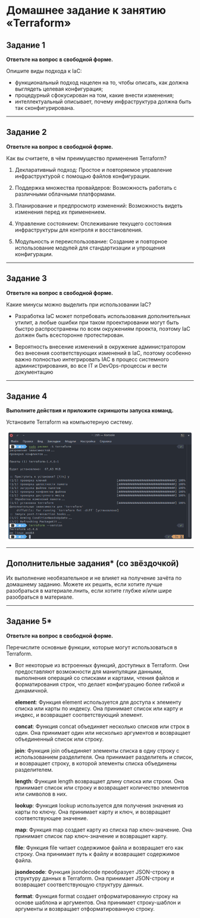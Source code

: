 # Домашнее задание к занятию «Terraform»

## Задание 1

**Ответьте на вопрос в свободной форме.**

Опишите виды подхода к IaC:

* функциональный подход нацелен на то, чтобы описать, как должна выглядеть целевая конфигурация;
* процедурный сфокусирован на том, какие внести изменения;
* интеллектуальный описывает, почему инфраструктура должна быть так сконфигурирована.

---

## Задание 2

**Ответьте на вопрос в свободной форме.**

Как вы считаете, в чём преимущество применения Terraform?

1. Декларативный подход: Простое и повторяемое управление инфраструктурой с помощью файлов конфигурации.

2. Поддержка множества провайдеров: Возможность работать с различными облачными платформами.

3. Планирование и предпросмотр изменений: Возможность видеть изменения перед их применением.

4. Управление состоянием: Отслеживание текущего состояния инфраструктуры для контроля и восстановления.

5. Модульность и переиспользование: Создание и повторное использование модулей для стандартизации и упрощения конфигурации.

---

## Задание 3

**Ответьте на вопрос в свободной форме.**

Какие минусы можно выделить при использовании IaC?

* Разработка IaC может потребовать использования
дополнительных утилит, а любые ошибки при таком
проектировании могут быть быстро распространены по всем
окружениям проекта, поэтому IaC должен быть всесторонне
протестирован.

* Вероятность внесение изменений в окружение администратором
без внесения соответствующих изменений в IaC, поэтому
особенно важно полностью интегрировать IAC в процесс
системного администрирования, во все IT и DevOps-процессы
и вести документацию

---

## Задание 4

**Выполните действия и приложите скриншоты запуска команд.**

Установите Terraform на компьютерную систему.

![alter_text](images/task_4.png)

---

## Дополнительные задания* (со звёздочкой)

Их выполнение необязательное и не влияет на получение зачёта по домашнему заданию. Можете их решить, если хотите лучше разобраться в материале.лнить, если хотите глубже и/или шире разобраться в материале.

---

## Задание 5*

**Ответьте на вопрос в свободной форме.**

Перечислите основные функции, которые могут использоваться в Terraform.

* Вот некоторые из встроенных функций, доступных в Terraform. Они предоставляют возможности для манипуляции данными, выполнения операций со списками и картами, чтения файлов и форматирования строк, что делает конфигурацию более гибкой и динамичной.

    **element**: Функция element используется для доступа к элементу списка или карты по индексу. Она принимает список или карту и индекс, и возвращает соответствующий элемент.

    **concat**: Функция concat объединяет несколько списков или строк в один. Она принимает один или несколько аргументов и возвращает объединенный список или строку.

    **join**: Функция join объединяет элементы списка в одну строку с использованием разделителя. Она принимает разделитель и список, и возвращает строку, в которой элементы списка объединены разделителем.

    **length**: Функция length возвращает длину списка или строки. Она принимает список или строку и возвращает количество элементов или символов в них.

    **lookup**: Функция lookup используется для получения значения из карты по ключу. Она принимает карту и ключ, и возвращает соответствующее значение.

    **map**: Функция map создает карту из списка пар ключ-значение. Она принимает список пар ключ-значение и возвращает карту.

    **file**: Функция file читает содержимое файла и возвращает его как строку. Она принимает путь к файлу и возвращает содержимое файла.

    **jsondecode**: Функция jsondecode преобразует JSON-строку в структуру данных в Terraform. Она принимает JSON-строку и возвращает соответствующую структуру данных.

    **format**: Функция format создает отформатированную строку на основе шаблона и аргументов. Она принимает строку-шаблон и аргументы и возвращает отформатированную строку.
